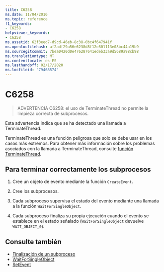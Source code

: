 ```yaml
---
title: C6258
ms.date: 11/04/2016
ms.topic: reference
f1_keywords:
- C6258
helpviewer_keywords:
- C6258
ms.assetid: 62f3eed7-d9cd-46eb-8c38-0bc4f647941f
ms.openlocfilehash: af2adf29a56e6238d8f12e801113e08bc44a19b9
ms.sourcegitcommit: 7bea0420d0e476287641edeb33a9d5689a98cb98
ms.translationtype: MT
ms.contentlocale: es-ES
ms.lasthandoff: 02/17/2020
ms.locfileid: "79468574"
---
```

# <a name="c6258"></a>C6258

> ADVERTENCIA C6258: el uso de TerminateThread no permite la limpieza correcta de subprocesos.

Esta advertencia indica que se ha detectado una llamada a TerminateThread.

TerminateThread es una función peligrosa que solo se debe usar en los casos más extremos. Para obtener más información sobre los problemas asociados con la llamada a TerminateThread, consulte [función TerminateThread](/windows/desktop/api/processthreadsapi/nf-processthreadsapi-terminatethread).

## <a name="to-properly-terminate-threads"></a>Para terminar correctamente los subprocesos

1. Cree un objeto de evento mediante la función `CreateEvent`.

2. Cree los subprocesos.

3. Cada subproceso supervisa el estado del evento mediante una llamada a la función `WaitForSingleObject`.

4. Cada subproceso finaliza su propia ejecución cuando el evento se establece en el estado señalado (`WaitForSingleObject` devuelve `WAIT_OBJECT_0`).

## <a name="see-also"></a>Consulte también

- [Finalización de un subproceso](/windows/win32/procthread/terminating-a-thread)
- [WaitForSingleObject](/windows/win32/api/synchapi/nf-synchapi-waitforsingleobject)
- [SetEvent](/windows/win32/api/synchapi/nf-synchapi-setevent)
